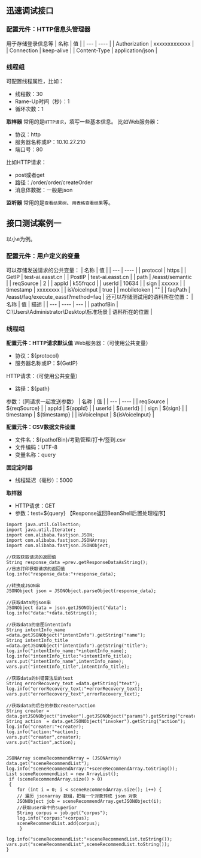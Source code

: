 ## 迅速调试接口
### 配置元件：HTTP信息头管理器
用于存储登录信息等
| 名称 | 值 |
| --- | ---- |
| Authorization | xxxxxxxxxxxxx |
| Connection | keep-alive |
| Content-Type | application/json |

### 线程组
可配置线程属性，比如：
- 线程数：30
- Rame-Up时间（秒）：1
- 循环次数：1

**取样器**
常用的是`HTTP请求`，填写一些基本信息。
比如Web服务器：
- 协议：http
- 服务器名称或IP：10.10.27.210
- 端口号：80  

比如HTTP请求：
- post或者get
- 路径：/order/order/createOrder
- 消息体数据：一般是json

**监听器**
常用的是`查看结果树`、`用表格查看结果`等。

## 接口测试案例一
以小e为例。
### 配置元件：用户定义的变量
可以存储发送请求的公共变量：
| 名称 | 值 |
| --- | ---- |
| protocol | https |
| GetIP | test-ai.easst.cn |
| PostIP | test-ai.easst.cn |
| path | /easst/semantic |
| reqSource | 2 |
| appId | k55frqcd |
| userId | 10634 |
| sign | xxxxxx |
| timestamp | xxxxxxxx |
| isVoiceInput | true |
| mobiletoken | "" |
| faqPath | /easst/faq/execute_easst?method=faq |
还可以存储测试用的语料所在位置：
| 名称 | 值 | 描述 |
| --- | ---- | --- |
| pathofBin | C:\Users\Administrator\Desktop\标准场景 | 语料所在的位置 |

### 线程组
**配置元件：HTTP请求默认值**
Web服务器：（可使用公共变量）
- 协议：${protocol}
- 服务器名称或IP：${GetIP}

HTTP请求：（可使用公共变量）
- 路径：${path}

参数：（同请求一起发送参数）
| 名称 | 值 |
| --- | ---- |
| reqSource | ${reqSource} |
| appId | ${appId} |
| userId | ${userId} |
| sign | ${sign} |
| timestamp | ${timestamp} |
| isVoiceInput | ${isVoiceInput} |

**配置元件：CSV数据文件设置**
- 文件名：${pathofBin}/考勤管理/打卡/签到.csv
- 文件编码：UTF-8
- 变量名称：query

**固定定时器**
- 线程延迟（毫秒）：5000

**取样器**
- HTTP请求：GET
- 参数：test=${query}
【Response返回BeanShell后置处理程序】
```
import java.util.Collection;
import java.util.Iterator;
import com.alibaba.fastjson.JSON;
import com.alibaba.fastjson.JSONArray;
import com.alibaba.fastjson.JSONObject;

//获取获取请求的返回值
String response_data =prev.getResponseDataAsString();
//日志打印获取请求的返回值
log.info("response_data:"+response_data);

//转换成JSON串
JSONObject json = JSONObject.parseObject(response_data);

//获取data的json串
JSONObject data = json.getJSONObject("data");
log.info("data:"+data.toString());

//获取data的意图intentInfo
String intentInfo_name  =data.getJSONObject("intentInfo").getString("name");
String intentInfo_title =data.getJSONObject("intentInfo").getString("title");
log.info("intentInfo_name:"+intentInfo_name);
log.info("intentInfo_title:"+intentInfo_title);
vars.put("intentInfo_name",intentInfo_name);
vars.put("intentInfo_title",intentInfo_title);

//获取data的纠错算法后的text
String errorRecovery_text =data.getString("text");
log.info("errorRecovery_text:"+errorRecovery_text);
vars.put("errorRecovery_text",errorRecovery_text);

//获取data的后台的参数creater\action
String creater = data.getJSONObject("invoker").getJSONObject("params").getString("creater");
String action  = data.getJSONObject("invoker").getString("action");
log.info("creater:"+creater);
log.info("action:"+action);
vars.put("creater",creater);
vars.put("action",action);


JSONArray sceneRecommendArray = (JSONArray) data.get("sceneRecommendList");
log.info("sceneRecommendArray:"+sceneRecommendArray.toString());
List sceneRecommendList = new ArrayList();
 if (sceneRecommendArray.size() > 0)
 {
    for (int i = 0; i < sceneRecommendArray.size(); i++) {
    // 遍历 jsonarray 数组，把每一个对象转成 json 对象
    JSONObject job = sceneRecommendArray.getJSONObject(i);  
    //获取user串中的superior
	String corpus = job.get("corpus");
	log.info("corpus:"+corpus);  
	sceneRecommendList.add(corpus);
     }
     
log.info("sceneRecommendList:"+sceneRecommendList.toString());
vars.put("sceneRecommendList",sceneRecommendList.toString());
}
```